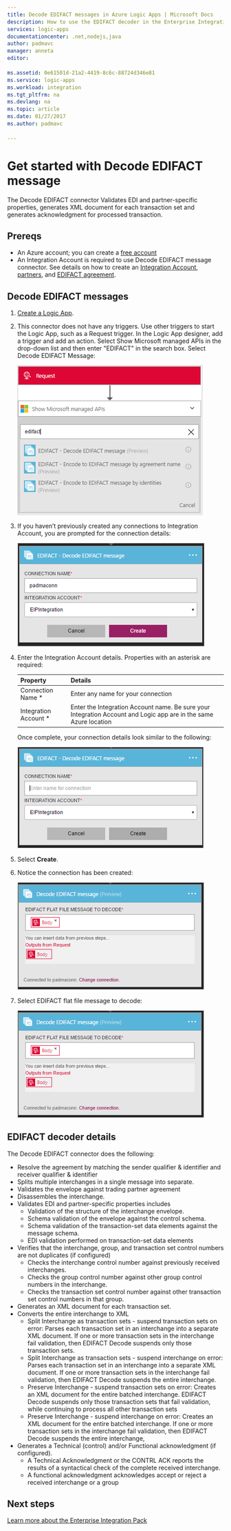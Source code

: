 ```yaml
---
title: Decode EDIFACT messages in Azure Logic Apps | Microsoft Docs
description: How to use the EDIFACT decoder in the Enterprise Integration Pack with your logic apps 
services: logic-apps
documentationcenter: .net,nodejs,java
author: padmavc
manager: anneta
editor: 

ms.assetid: 0e61501d-21a2-4419-8c6c-88724d346e81
ms.service: logic-apps
ms.workload: integration
ms.tgt_pltfrm: na
ms.devlang: na
ms.topic: article
ms.date: 01/27/2017
ms.author: padmavc

---
```


# Get started with Decode EDIFACT message
The Decode EDIFACT connector Validates EDI and partner-specific properties, generates XML document for each transaction set and generates acknowledgment for processed transaction.

## Prereqs
* An Azure account; you can create a [free account](https://azure.microsoft.com/free)
* An Integration Account is required to use Decode EDIFACT message connector. See details on how to create an [Integration Account](logic-apps-enterprise-integration-create-integration-account.md), [partners](logic-apps-enterprise-integration-partners.md), and [EDIFACT agreement](logic-apps-enterprise-integration-edifact.md).

## Decode EDIFACT messages
1. [Create a Logic App](logic-apps-create-a-logic-app.md).
2. This connector does not have any triggers. Use other triggers to start the Logic App, such as a Request trigger.  In the Logic App designer, add a trigger and add an action.  Select Show Microsoft managed APIs in the drop-down list and then enter "EDIFACT" in the search box.  Select Decode EDIFACT Message:
   
    ![search EDIFACT](./media/logic-apps-enterprise-integration-edifact-decode/edifactdecodeimage1.png)
3. If you haven’t previously created any connections to Integration Account, you are prompted for the connection details:
   
    ![create integration account](./media/logic-apps-enterprise-integration-edifact-decode/edifactdecodeimage2.png)  
4. Enter the Integration Account details.  Properties with an asterisk are required:
   
   | Property | Details |
   | --- | --- |
   | Connection Name * |Enter any name for your connection |
   | Integration Account * |Enter the Integration Account name. Be sure your Integration Account and Logic app are in the same Azure location |
   
    Once complete, your connection details look similar to the following:
   
    ![integration account created](./media/logic-apps-enterprise-integration-edifact-decode/edifactdecodeimage3.png)  
5. Select **Create**.
6. Notice the connection has been created:
   
    ![integration account connection details](./media/logic-apps-enterprise-integration-edifact-decode/edifactdecodeimage5.png)  
7. Select EDIFACT flat file message to decode:
   
    ![provide mandatory fields](./media/logic-apps-enterprise-integration-edifact-decode/edifactdecodeimage5.png)  

## EDIFACT decoder details
The Decode EDIFACT connector does the following: 

* Resolve the agreement by matching the sender qualifier & identifier and receiver qualifier & identifier
* Splits multiple interchanges in a single message into separate.
* Validates the envelope against trading partner agreement
* Disassembles the interchange.
* Validates EDI and partner-specific properties includes
  * Validation of the structure of the interchange envelope.
  * Schema validation of the envelope against the control schema.
  * Schema validation of the transaction-set data elements against the message schema.
  * EDI validation performed on transaction-set data elements
* Verifies that the interchange, group, and transaction set control numbers are not duplicates (if configured) 
  * Checks the interchange control number against previously received interchanges. 
  * Checks the group control number against other group control numbers in the interchange. 
  * Checks the transaction set control number against other transaction set control numbers in that group.
* Generates an XML document for each transaction set.
* Converts the entire interchange to XML 
  * Split Interchange as transaction sets - suspend transaction sets on error: Parses each transaction set in an interchange into a separate XML document. If one or more transaction sets in the interchange fail validation, then EDIFACT Decode suspends only those transaction sets. 
  * Split Interchange as transaction sets - suspend interchange on error: Parses each transaction set in an interchange into a separate XML document.  If one or more transaction sets in the interchange fail validation, then EDIFACT Decode suspends the entire interchange.
  * Preserve Interchange - suspend transaction sets on error: Creates an XML document for the entire batched interchange. EDIFACT Decode suspends only those transaction sets that fail validation, while continuing to process all other transaction sets
  * Preserve Interchange - suspend interchange on error: Creates an XML document for the entire batched interchange. If one or more transaction sets in the interchange fail validation, then EDIFACT Decode suspends the entire interchange, 
* Generates a Technical (control) and/or Functional acknowledgment (if configured).
  * A Technical Acknowledgment or the CONTRL ACK reports the results of a syntactical check of the complete received interchange.
  * A functional acknowledgment acknowledges accept or reject a received interchange or a group

## Next steps
[Learn more about the Enterprise Integration Pack](logic-apps-enterprise-integration-overview.md "Learn about Enterprise Integration Pack") 

